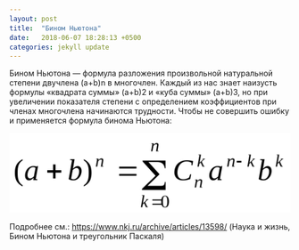 ```yaml
---
layout: post
title:  "Бином Ньютона"
date:   2018-06-07 18:28:13 +0500
categories: jekyll update
---
```


Бином Ньютона — формула разложения произвольной натуральной степени двучлена (a+b)n в многочлен. Каждый из нас знает наизусть формулы «квадрата суммы» (a+b)2 и «куба суммы» (a+b)3, но при увеличении показателя степени с определением коэффициентов при членах многочлена начинаются трудности. Чтобы не совершить ошибку и применяется формула бинома Ньютона:

<img src="/assets/images/binom.png">

Подробнее см.: https://www.nkj.ru/archive/articles/13598/ (Наука и жизнь, Бином Ньютона и треугольник Паскаля)
